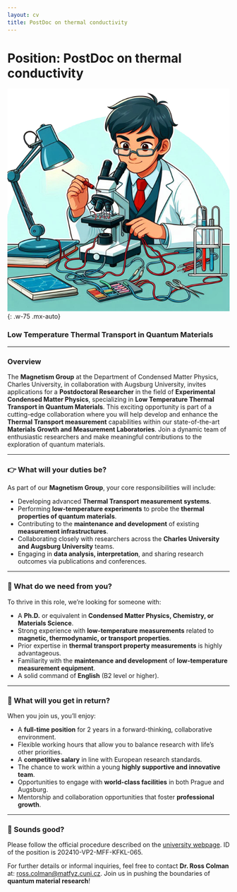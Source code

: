 ```yaml
---
layout: cv
title: PostDoc on thermal conductivity
---
```


# Position: PostDoc on thermal conductivity
![Postdoc](/assets/postdoc.png)
{: .w-75 .mx-auto}
### Low Temperature Thermal Transport in Quantum Materials  

---

### Overview  
The **Magnetism Group** at the Department of Condensed Matter Physics, Charles University, in collaboration with Augsburg University, invites applications for a **Postdoctoral Researcher** in the field of **Experimental Condensed Matter Physics**, specializing in **Low Temperature Thermal Transport in Quantum Materials**. This exciting opportunity is part of a cutting-edge collaboration where you will help develop and enhance the **Thermal Transport measurement** capabilities within our state-of-the-art **Materials Growth and Measurement Laboratories**. Join a dynamic team of enthusiastic researchers and make meaningful contributions to the exploration of quantum materials.  

---

### 👉 What will your duties be?

As part of our **Magnetism Group**, your core responsibilities will include:

- Developing advanced **Thermal Transport measurement systems**.
- Performing **low-temperature experiments** to probe the **thermal properties of quantum materials**.
- Contributing to the **maintenance and development** of existing **measurement infrastructures**.
- Collaborating closely with researchers across the **Charles University and Augsburg University** teams.
- Engaging in **data analysis, interpretation**, and sharing research outcomes via publications and conferences.

---

### 💪 What do we need from you?

To thrive in this role, we’re looking for someone with:

- A **Ph.D.** or equivalent in **Condensed Matter Physics, Chemistry, or Materials Science**.
- Strong experience with **low-temperature measurements** related to **magnetic, thermodynamic, or transport properties**.
- Prior expertise in **thermal transport property measurements** is highly advantageous.
- Familiarity with the **maintenance and development** of **low-temperature measurement equipment**.
- A solid command of **English** (B2 level or higher).

---

### 🤝 What will you get in return?

When you join us, you’ll enjoy:

- A **full-time position** for 2 years in a forward-thinking, collaborative environment.
- Flexible working hours that allow you to balance research with life’s other priorities.
- A **competitive salary** in line with European research standards.
- The chance to work within a young **highly supportive and innovative team**.
- Opportunities to engage with **world-class facilities** in both Prague and Augsburg.
- Mentorship and collaboration opportunities that foster **professional growth**.

---

### 👋 Sounds good? 

Please follow the official procedure described on the [university webpage](https://cuni.cz/UKEN-1573.html?&pracid=202410-VP2-MFF-KFKL-065). ID of the position is 202410-VP2-MFF-KFKL-065.

For further details or informal inquiries, feel free to contact **Dr. Ross Colman** at: [ross.colman@matfyz.cuni.cz](mailto:ross.colman@matfyz.cuni.cz). Join us in pushing the boundaries of **quantum material research**!